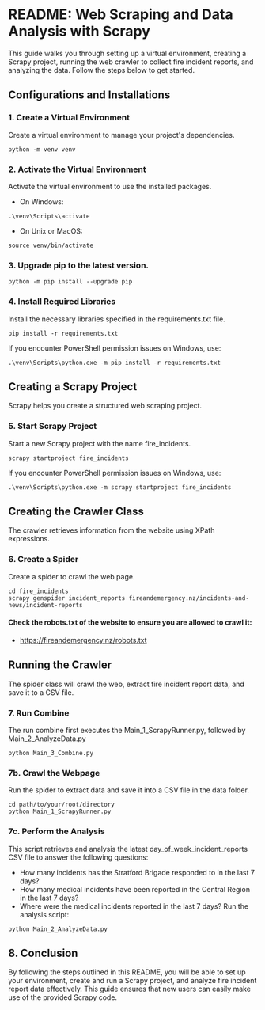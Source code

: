 # README: Web Scraping and Data Analysis with Scrapy

This guide walks you through setting up a virtual environment, creating a Scrapy project, running the web crawler to collect fire incident reports, and analyzing the data. Follow the steps below to get started.

## Configurations and Installations

### 1. Create a Virtual Environment
Create a virtual environment to manage your project's dependencies.
```
python -m venv venv
```

### 2. Activate the Virtual Environment
Activate the virtual environment to use the installed packages.

- On Windows:
```
.\venv\Scripts\activate
```

- On Unix or MacOS:
```
source venv/bin/activate
```

### 3. Upgrade pip to the latest version.
```
python -m pip install --upgrade pip
```

### 4. Install Required Libraries
Install the necessary libraries specified in the requirements.txt file.

```
pip install -r requirements.txt
```
If you encounter PowerShell permission issues on Windows, use:
```
.\venv\Scripts\python.exe -m pip install -r requirements.txt
```


## Creating a Scrapy Project
Scrapy helps you create a structured web scraping project.

### 5. Start Scrapy Project
Start a new Scrapy project with the name fire_incidents.
```
scrapy startproject fire_incidents
```
If you encounter PowerShell permission issues on Windows, use:
```
.\venv\Scripts\python.exe -m scrapy startproject fire_incidents
```



## Creating the Crawler Class
The crawler retrieves information from the website using XPath expressions.

### 6. Create a Spider
Create a spider to crawl the web page.

```
cd fire_incidents
scrapy genspider incident_reports fireandemergency.nz/incidents-and-news/incident-reports
```

#### Check the robots.txt of the website to ensure you are allowed to crawl it:
- https://fireandemergency.nz/robots.txt




## Running the Crawler
The spider class will crawl the web, extract fire incident report data, and save it to a CSV file.

### 7. Run Combine
The run combine first executes the Main_1_ScrapyRunner.py, followed by Main_2_AnalyzeData.py

```
python Main_3_Combine.py
```
### 7b. Crawl the Webpage
Run the spider to extract data and save it into a CSV file in the data folder.

```
cd path/to/your/root/directory
python Main_1_ScrapyRunner.py
```

### 7c. Perform the Analysis
This script retrieves and analysis the latest day_of_week_incident_reports CSV file to answer the following questions:

- How many incidents has the Stratford Brigade responded to in the last 7 days?
- How many medical incidents have been reported in the Central Region in the last 7 days?
- Where were the medical incidents reported in the last 7 days?
Run the analysis script:

```
python Main_2_AnalyzeData.py
```

## 8. Conclusion
By following the steps outlined in this README, you will be able to set up your environment, create and run a Scrapy project, and analyze fire incident report data effectively. This guide ensures that new users can easily make use of the provided Scrapy code.






